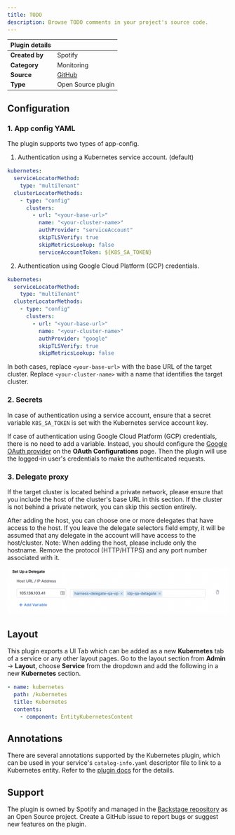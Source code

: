 ```yaml
---
title: TODO
description: Browse TODO comments in your project's source code.
---
```


| Plugin details |                                                                                 |
| -------------- | ------------------------------------------------------------------------------- |
| **Created by** | Spotify                                                                         |
| **Category**   | Monitoring                                                                      |
| **Source**     | [GitHub](https://github.com/backstage/backstage/tree/master/plugins/kubernetes) |
| **Type**       | Open Source plugin                                                              |

## Configuration

### 1. App config YAML

The plugin supports two types of app-config.

1. Authentication using a Kubernetes service account. (default)

```yaml
kubernetes:
  serviceLocatorMethod:
    type: "multiTenant"
  clusterLocatorMethods:
    - type: "config"
      clusters:
        - url: "<your-base-url>"
          name: "<your-cluster-name>"
          authProvider: "serviceAccount"
          skipTLSVerify: true
          skipMetricsLookup: false
          serviceAccountToken: ${K8S_SA_TOKEN}
```

2. Authentication using Google Cloud Platform (GCP) credentials.

```yaml
kubernetes:
  serviceLocatorMethod:
    type: "multiTenant"
  clusterLocatorMethods:
    - type: "config"
      clusters:
        - url: "<your-base-url>"
          name: "<your-cluster-name>"
          authProvider: "google"
          skipTLSVerify: true
          skipMetricsLookup: false
```

In both cases, replace `<your-base-url>` with the base URL of the target cluster. Replace `<your-cluster-name>` with a name that identifies the target cluster.

### 2. Secrets

In case of authentication using a service account, ensure that a secret variable `K8S_SA_TOKEN` is set with the Kubernetes service account key.

If case of authentication using Google Cloud Platform (GCP) credentials, there is no need to add a variable. Instead, you should configure the [Google OAuth provider](../oauth-support-for-plugins.md) on the **OAuth Configurations** page. Then the plugin will use the logged-in user's credentials to make the authenticated requests.

### 3. Delegate proxy

If the target cluster is located behind a private network, please ensure that you include the host of the cluster's base URL in this section. If the cluster is not behind a private network, you can skip this section entirely.

After adding the host, you can choose one or more delegates that have access to the host. If you leave the delegate selectors field empty, it will be assumed that any delegate in the account will have access to the host/cluster.
Note: When adding the host, please include only the hostname. Remove the protocol (HTTP/HTTPS) and any port number associated with it.

![](./static/plugin-delegate-proxy.png)

## Layout

This plugin exports a UI Tab which can be added as a new **Kubernetes** tab of a service or any other layout pages. Go to the layout section from **Admin** -> **Layout**, choose **Service** from the dropdown and add the following in a new **Kubernetes** section.

```yaml
- name: kubernetes
  path: /kubernetes
  title: Kubernetes
  contents:
    - component: EntityKubernetesContent
```

## Annotations

There are several annotations supported by the Kubernetes plugin, which can be used in your service's `catalog-info.yaml` descriptor file to link to a Kubernetes entity. Refer to the [plugin docs](https://backstage.io/docs/features/kubernetes/configuration#surfacing-your-kubernetes-components-as-part-of-an-entity) for the details.

## Support

The plugin is owned by Spotify and managed in the [Backstage repository](https://github.com/backstage/backstage/tree/master/plugins/kubernetes) as an Open Source project. Create a GitHub issue to report bugs or suggest new features on the plugin.
